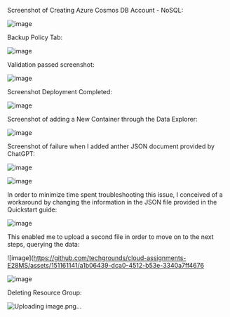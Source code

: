 Screenshot of Creating Azure Cosmos DB Account - NoSQL:

![image](https://github.com/techgrounds/cloud-assignments-E28MS/assets/151161141/67163e61-ba92-49bd-afdd-2938b52198ee)

Backup Policy Tab:

![image](https://github.com/techgrounds/cloud-assignments-E28MS/assets/151161141/bb81d9af-ca56-4145-be3d-38d390697dfc)

Validation passed screenshot:

![image](https://github.com/techgrounds/cloud-assignments-E28MS/assets/151161141/14191d1f-d6dc-4c3b-b3d7-310e50e77ebd)

Screenshot Deployment Completed:

![image](https://github.com/techgrounds/cloud-assignments-E28MS/assets/151161141/b4566d8e-318f-40eb-88e6-076a7f8a279c)

Screenshot of adding a New Container through the Data Explorer:

![image](https://github.com/techgrounds/cloud-assignments-E28MS/assets/151161141/279a55d1-3f92-44da-ab6b-919c45102124)


Screenshot of failure when I added anther JSON document provided by ChatGPT:

![image](https://github.com/techgrounds/cloud-assignments-E28MS/assets/151161141/ed0e33e5-533f-4371-9e92-435633bab423)

![image](https://github.com/techgrounds/cloud-assignments-E28MS/assets/151161141/424754c6-c5fa-47c5-8c26-b6638046d04c)


In order to minimize time spent troubleshooting this issue, I conceived of a workaround by changing the information in the JSON file provided in the Quickstart guide:



![image](https://github.com/techgrounds/cloud-assignments-E28MS/assets/151161141/3e8338ca-447a-4946-a6be-b9884c0567a3)



This enabled me to upload a second file in order to move on to the next steps, querying the data:

![image](https://github.com/techgrounds/cloud-assignments-E28MS/assets/151161141/a1b06439-dca0-4512-b53e-3340a7ff4676


![image](https://github.com/techgrounds/cloud-assignments-E28MS/assets/151161141/74f8c24d-6891-4ff9-8c67-0d724177e809)




Deleting Resource Group:

![Uploading image.png…]()





